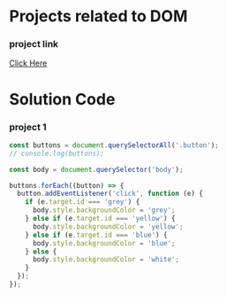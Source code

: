 # Projects related to DOM

### project link

[Click Here](https://stackblitz.com/edit/dom-project-chaiaurcode-m1ejejaj)

# Solution Code

### project 1

```javascript
const buttons = document.querySelectorAll('.button');
// console.log(buttons);

const body = document.querySelector('body');

buttons.forEach((button) => {
  button.addEventListener('click', function (e) {
    if (e.target.id === 'grey') {
      body.style.backgroundColor = 'grey';
    } else if (e.target.id === 'yellow') {
      body.style.backgroundColor = 'yellow';
    } else if (e.target.id === 'blue') {
      body.style.backgroundColor = 'blue';
    } else {
      body.style.backgroundColor = 'white';
    }
  });
});
```
